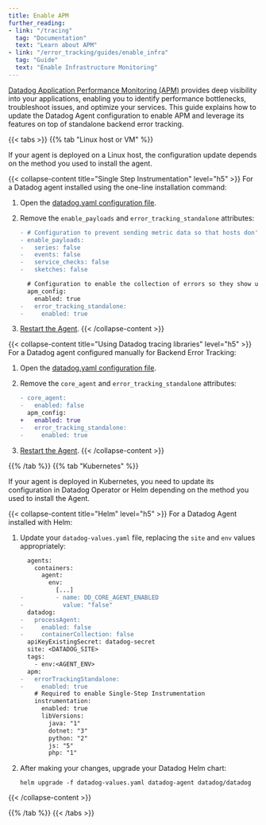 ```yaml
---
title: Enable APM
further_reading:
- link: "/tracing"
  tag: "Documentation"
  text: "Learn about APM"
- link: "/error_tracking/guides/enable_infra"
  tag: "Guide"
  text: "Enable Infrastructure Monitoring"
---
```


[Datadog Application Performance Monitoring (APM)][1] provides deep visibility into your applications, enabling you to identify performance bottlenecks, troubleshoot issues, and optimize your services. This guide explains how to update the Datadog Agent configuration to enable APM and leverage its features on top of standalone backend error tracking.

{{< tabs >}}
{{% tab "Linux host or VM" %}}

If your agent is deployed on a Linux host, the configuration update depends on the method you used to install the agent.

{{< collapse-content title="Single Step Instrumentation" level="h5" >}}
For a Datadog agent installed using the one-line installation command:

1. Open the [datadog.yaml configuration file][2].
2. Remove the `enable_payloads` and `error_tracking_standalone` attributes:

   ```diff
   - # Configuration to prevent sending metric data so that hosts don't show up in Datadog.
   - enable_payloads:
   -   series: false
   -   events: false
   -   service_checks: false
   -   sketches: false

     # Configuration to enable the collection of errors so they show up in Error Tracking.
     apm_config:
       enabled: true
   -   error_tracking_standalone:
   -     enabled: true
   ```

3. [Restart the Agent][3].
   {{< /collapse-content >}}

{{< collapse-content title="Using Datadog tracing libraries" level="h5" >}}
For a Datadog agent configured manually for Backend Error Tracking:

1. Open the [datadog.yaml configuration file][2].
2. Remove the `core_agent` and `error_tracking_standalone` attributes:

   ```diff
   - core_agent:
   -   enabled: false
     apm_config:
   +   enabled: true
   -   error_tracking_standalone:
   -     enabled: true
   ```

3. [Restart the Agent][3].
   {{< /collapse-content >}}

[2]: /agent/configuration/agent-configuration-files
[3]: /agent/configuration/agent-commands/#restart-the-agent

{{% /tab %}}
{{% tab "Kubernetes" %}}

If your agent is deployed in Kubernetes, you need to update its configuration in Datadog Operator or Helm depending on the method you used to install the Agent.

{{< collapse-content title="Helm" level="h5" >}}
For a Datadog Agent installed with Helm:

1. Update your `datadog-values.yaml` file, replacing the `site` and `env` values appropriately:

   ```diff
     agents:
       containers:
         agent:
           env:
             [...]
   -         - name: DD_CORE_AGENT_ENABLED
   -           value: "false"
     datadog:
   -   processAgent:
   -     enabled: false
   -     containerCollection: false
     apiKeyExistingSecret: datadog-secret
     site: <DATADOG_SITE>
     tags:
       - env:<AGENT_ENV>
     apm:
   -   errorTrackingStandalone:
   -     enabled: true
       # Required to enable Single-Step Instrumentation
       instrumentation:
         enabled: true
         libVersions:
           java: "1"
           dotnet: "3"
           python: "2"
           js: "5"
           php: "1"
   ```

2. After making your changes, upgrade your Datadog Helm chart:
   ```shell
   helm upgrade -f datadog-values.yaml datadog-agent datadog/datadog
   ```
{{< /collapse-content >}}


{{% /tab %}}
{{< /tabs >}}

[1]: /tracing

